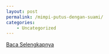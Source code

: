 ```yaml
---
layout: post
permalink: /mimpi-putus-dengan-suami/
categories:
    - Uncategorized
---
```


[Baca Selengkapnya](/07)